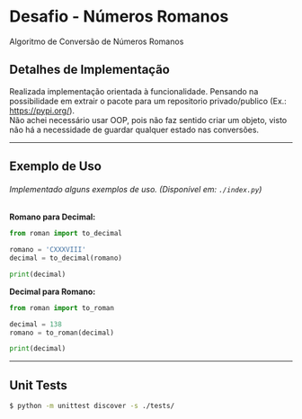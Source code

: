 # Desafio - Números Romanos
Algoritmo de Conversão de Números Romanos


## Detalhes de Implementação

Realizada implementação orientada à funcionalidade. Pensando na possibilidade em extrair o pacote para um repositorio 
privado/publico (Ex.: https://pypi.org/). <br>
Não achei necessário usar OOP, pois não faz sentido criar um objeto, visto não há a necessidade de guardar qualquer estado nas conversões. 


---

## Exemplo de Uso
###### Implementado alguns exemplos de uso.  (Disponível em: `./index.py`)

**Romano para Decimal:**

```python
from roman import to_decimal

romano = 'CXXXVIII'
decimal = to_decimal(romano)

print(decimal)

```

**Decimal para Romano:**

```python
from roman import to_roman

decimal = 138
romano = to_roman(decimal)

print(decimal)

```

---

## Unit Tests

```bash
$ python -m unittest discover -s ./tests/
```
